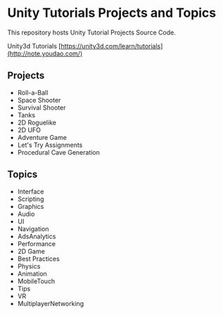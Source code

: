 # Unity Tutorials Projects and Topics
This repository hosts Unity Tutorial Projects Source Code.

Unity3d Tutorials
[https://unity3d.com/learn/tutorials](http://note.youdao.com/)

## Projects
- Roll-a-Ball
- Space Shooter
- Survival Shooter
- Tanks
- 2D Roguelike
- 2D UFO
- Adventure Game
- Let's Try Assignments
- Procedural Cave Generation

## Topics
- Interface
- Scripting
- Graphics
- Audio
- UI
- Navigation
- AdsAnalytics
- Performance
- 2D Game
- Best Practices
- Physics
- Animation
- MobileTouch
- Tips
- VR
- MultiplayerNetworking
